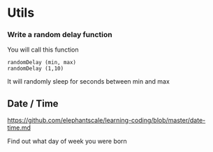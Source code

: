 # Utils

### Write a random delay function

You will call this function 

```code
randomDelay (min, max)
randomDelay (1,10)
```

It will randomly sleep for seconds between min and max


## Date / Time

https://github.com/elephantscale/learning-coding/blob/master/date-time.md

Find out what day of week you were born